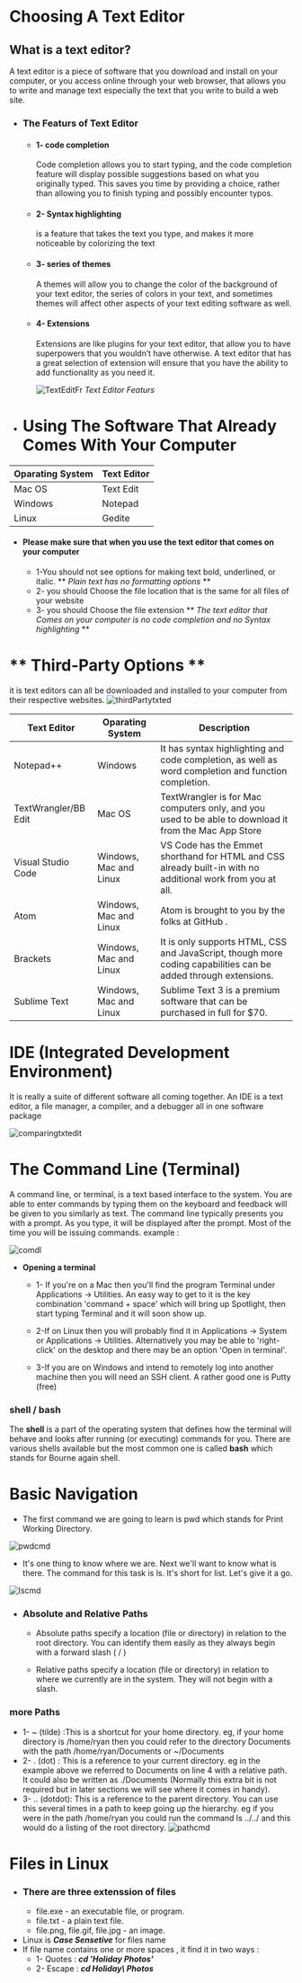 # **Choosing A Text Editor**
## **What is a text editor?**
A text editor is a piece of software that you download and install on your computer, or you access online through your web browser, that allows you to write and manage text especially the text that you write to build a web site.
* ### **The Featurs of Text Editor**
  * #### **1- code completion**
      Code completion allows you to start typing, and the code completion feature will display possible suggestions based on what you originally typed. This saves you time by providing a choice, rather than allowing you to finish typing and possibly encounter typos.
  * #### **2- Syntax highlighting**
      is a feature that takes the text you type, and makes it more noticeable by colorizing the text
  * #### **3- series of themes**
       A themes will allow you to change the color of the background of your text editor, the series of colors in your text, and sometimes themes will affect other aspects of your text editing software as well.

  * #### **4- Extensions**
      Extensions are like plugins for your text editor, that allow you to have superpowers that you wouldn’t have otherwise. A text editor that has a great selection of extension will ensure that you have the ability to add functionality as you need it.

      ![TextEditFr](https://www.webdesignerhub.com/wp-content/uploads/2017/08/download-1.png)
      *Text Editor Featurs*

* # **Using The Software That Already Comes With Your Computer**

| Oparating System | Text Editor|
| ---------------- | ---------- |
| Mac OS | Text Edit|
| Windows | Notepad |
| Linux | Gedite|

* #### **Please make sure that when you use the text editor that comes on your computer**
  * 1-You should not see options for making text bold, underlined, or italic. ** *Plain text has no formatting options* **
  * 2- you should Choose the file location that is the same for all files of your website 
  * 3- you should Choose the file extension
** *The text editor that Comes on your computer is no code completion and no Syntax highlighting* **
# ** Third-Party Options **
it is  text editors can all be downloaded and installed to your computer from their respective websites.
![thirdPartytxted](images/thptxt.png)

| Text Editor | Oparating System | Description |
| ----------- | ---------------- | ----------- |
| Notepad++ | Windows | It has syntax highlighting and code completion, as well as word completion and function completion.| 
|TextWrangler/BB Edit | Mac OS | TextWrangler is for Mac computers only, and you used to be able to download it from the Mac App Store |
| Visual Studio Code | Windows, Mac and Linux | VS Code has the Emmet shorthand for HTML and CSS already built-in with no additional work from you at all.|
| Atom |  Windows, Mac and Linux | Atom is brought to you by the folks at GitHub .|
| Brackets | Windows, Mac and Linux | It is only supports HTML, CSS and JavaScript, though more coding capabilities can be added through extensions.|
| Sublime Text | Windows, Mac and Linux | Sublime Text 3 is a premium software that can be purchased in full for $70.|

# **IDE (Integrated Development Environment)**
It is really a suite of different software all coming together. An IDE is a text editor, a file manager, a compiler, and a debugger all in one software package

![comparingtxtedit](https://encrypted-tbn0.gstatic.com/images?q=tbn:ANd9GcTc4UTbuiEL5-B9f2tx1akasG9clsV9Ox03WzqaJVrfMOiteWPdGECkuMwitt7vRg7M5DY&usqp=CAU.jpg)

# **The Command Line (Terminal)**
A command line, or terminal, is a text based interface to the system. You are able to enter commands by typing them on the keyboard and feedback will be given to you similarly as text.
The command line typically presents you with a prompt. As you type, it will be displayed after the prompt. Most of the time you will be issuing commands.
example : 

![comdl](images/comdl.png)

* **Opening a terminal**  

  * 1- If you're on a Mac then you'll find the program Terminal under Applications -> Utilities. An easy way to get to it is the key combination 'command + space' which will bring up Spotlight, then start typing Terminal and it will soon show up.

  * 2-If on Linux then you will probably find it in Applications -> System or Applications -> Utilities. Alternatively you may be able to 'right-click' on the desktop and there may be an option 'Open in terminal'.

  * 3-If you are on Windows and intend to remotely log into another machine then you will need an SSH client. A rather good one is Putty (free) 
### **shell / bash**
The **shell** is a part of the operating system that defines how the terminal will behave and looks after running (or executing) commands for you. 
There are various shells available but the most common one is called **bash** which stands for Bourne again shell.

# **Basic Navigation**
  -  The first command we are going to learn is pwd which stands for Print Working Directory.

  ![pwdcmd](https://media.geeksforgeeks.org/wp-content/uploads/built-inPwd-1.png)
  - It's one thing to know where we are. Next we'll want to know what is there. The command for this task is ls. It's short for list. Let's give it a go.

  ![Iscmd](https://media.geeksforgeeks.org/wp-content/uploads/touch1-1.png)
* ### **Absolute and Relative Paths**
  * Absolute paths specify a location (file or directory) in relation to the root directory. You can identify them easily as they always begin with a forward slash ( / )

  * Relative paths specify a location (file or directory) in relation to where we currently are in the system. They will not begin with a slash.

### more Paths
  * 1- ~ (tilde) :This is a shortcut for your home directory. eg, if your home directory is /home/ryan then you could refer to the directory Documents with the path /home/ryan/Documents or ~/Documents
 * 2- . (dot) : This is a reference to your current directory. eg in the example above we referred to Documents on line 4 with a relative path. It could also be written as ./Documents (Normally this extra bit is not required but in later sections we will see where it comes in handy).
 * 3- .. (dotdot): This is a reference to the parent directory. You can use this several times in a path to keep going up the hierarchy. eg if you were in the path /home/ryan you could run the command ls ../../ and this would do a listing of the root directory.
 ![pathcmd](images/pathcmd.png)

# **Files in Linux**
 * ### There are three extenssion of files 
   * file.exe - an executable file, or program.
   * file.txt - a plain text file.
   * file.png, file.gif, file.jpg - an image.
 * Linux is ***Case Sensetive*** for files name 
 * If file name contains one or more spaces , it find it in two ways :
    * 1- Quotes : ***cd 'Holiday Photos'***
    * 2- Escape : ***cd Holiday\ Photos***



